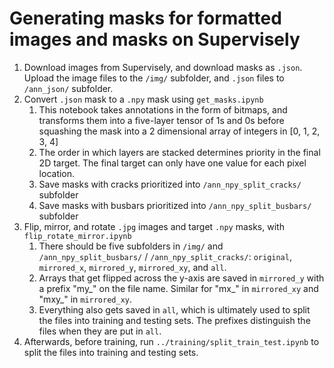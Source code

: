 # Generating masks for formatted images and masks on Supervisely

1. Download images from Supervisely, and download masks as `.json`. Upload the image files to the `/img/` subfolder, and `.json` files to `/ann_json/` subfolder.
2. Convert `.json` mask to a `.npy` mask using `get_masks.ipynb`
   1. This notebook takes annotations in the form of bitmaps, and transforms them into a five-layer tensor of 1s and 0s before squashing the mask into a 2 dimensional array of integers in [0, 1, 2, 3, 4]
   2. The order in which layers are stacked determines priority in the final 2D target. The final target can only have one value for each pixel location.
   3. Save masks with cracks prioritized into `/ann_npy_split_cracks/` subfolder
   4. Save masks with busbars prioritized into `/ann_npy_split_busbars/` subfolder
3. Flip, mirror, and rotate `.jpg` images and target `.npy` masks, with `flip_rotate_mirror.ipynb`
   1. There should be five subfolders in `/img/` and `/ann_npy_split_busbars/` / `/ann_npy_split_cracks/`: `original`, `mirrored_x`, `mirrored_y`, `mirrored_xy`, and `all`. 
   2. Arrays that get flipped across the y-axis are saved in `mirrored_y` with a prefix "my_" on the file name. Similar for "mx_" in `mirrored_xy` and "mxy_" in `mirrored_xy`. 
   3. Everything also gets saved in `all`, which is ultimately used to split the files into training and testing sets. The prefixes distinguish the files when they are put in `all`.
4. Afterwards, before training, run `../training/split_train_test.ipynb` to split the files into training and testing sets.